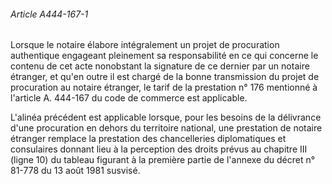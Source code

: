 ###### Article A444-167-1

Lorsque le notaire élabore intégralement un projet de procuration authentique engageant pleinement sa responsabilité en ce qui concerne le contenu de cet acte nonobstant la signature de ce dernier par un notaire étranger, et qu'en outre il est chargé de la bonne transmission du projet de procuration au notaire étranger, le tarif de la prestation n° 176 mentionné à l'article A. 444-167 du code de commerce est applicable.

L'alinéa précédent est applicable lorsque, pour les besoins de la délivrance d'une procuration en dehors du territoire national, une prestation de notaire étranger remplace la prestation des chancelleries diplomatiques et consulaires donnant lieu à la perception des droits prévus au chapitre III (ligne 10) du tableau figurant à la première partie de l'annexe du décret n° 81-778 du 13 août 1981 susvisé.


